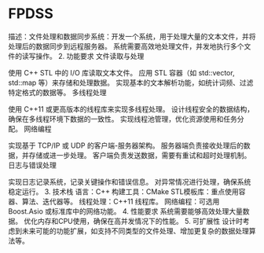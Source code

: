 # FPDSS
描述：文件处理和数据同步系统：开发一个系统，用于处理大量的文本文件，并将处理后的数据同步到远程服务器。 系统需要高效地处理文件，并发地执行多个文件的读写操作。
2. 功能要求
文件读取与处理

使用 C++ STL 中的 I/O 库读取文本文件。
应用 STL 容器（如 std::vector, std::map 等）来存储和处理数据。
实现基本的文本解析功能，如统计词频、过滤特定格式的数据等。
多线程处理

使用 C++11 或更高版本的线程库来实现多线程处理。
设计线程安全的数据结构，确保在多线程环境下数据的一致性。
实现线程池管理，优化资源使用和任务分配。
网络编程

实现基于 TCP/IP 或 UDP 的客户端-服务器架构。
服务器端负责接收处理后的数据，并存储或进一步处理。
客户端负责发送数据，需要有重试和超时处理机制。
日志与错误处理

实现日志记录系统，记录关键操作和错误信息。
对异常情况进行处理，确保系统稳定运行。
3. 技术栈
语言：C++
构建工具：CMake
STL模板库：重点使用容器、算法、迭代器等。
线程处理：C++11 线程库。
网络编程：可选用 Boost.Asio 或标准库中的网络功能。
4. 性能要求
系统需要能够高效处理大量数据。
优化内存和CPU使用，确保在高并发情况下的性能。
5. 可扩展性
设计时考虑到未来可能的功能扩展，如支持不同类型的文件处理、增加更复杂的数据处理算法等。
